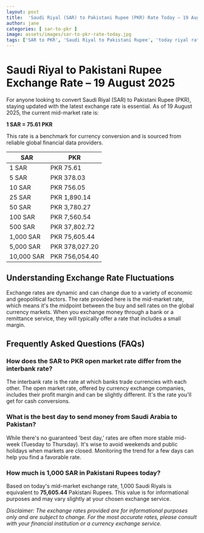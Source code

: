 ```yaml
---
layout: post
title:  'Saudi Riyal (SAR) to Pakistani Rupee (PKR) Rate Today – 19 August 2025'
author: jane
categories: [ sar-to-pkr ]
image: assets/images/sar-to-pkr-rate-today.jpg
tags: ['SAR to PKR', 'Saudi Riyal to Pakistani Rupee', 'today riyal rate in pakistan', 'saudi riyal rate', 'open market riyal rate']
---
```


# Saudi Riyal to Pakistani Rupee Exchange Rate – 19 August 2025

For anyone looking to convert Saudi Riyal (SAR) to Pakistani Rupee (PKR), staying updated with the latest exchange rate is essential. As of 19 August 2025, the current mid-market rate is:

**1 SAR = 75.61 PKR**

This rate is a benchmark for currency conversion and is sourced from reliable global financial data providers.

| SAR | PKR |
| --- | --- |
| 1 SAR | PKR 75.61 |
| 5 SAR | PKR 378.03 |
| 10 SAR | PKR 756.05 |
| 25 SAR | PKR 1,890.14 |
| 50 SAR | PKR 3,780.27 |
| 100 SAR | PKR 7,560.54 |
| 500 SAR | PKR 37,802.72 |
| 1,000 SAR | PKR 75,605.44 |
| 5,000 SAR | PKR 378,027.20 |
| 10,000 SAR | PKR 756,054.40 |


## Understanding Exchange Rate Fluctuations

Exchange rates are dynamic and can change due to a variety of economic and geopolitical factors. The rate provided here is the mid-market rate, which means it's the midpoint between the buy and sell rates on the global currency markets. When you exchange money through a bank or a remittance service, they will typically offer a rate that includes a small margin.

## Frequently Asked Questions (FAQs)

### How does the SAR to PKR open market rate differ from the interbank rate?

The interbank rate is the rate at which banks trade currencies with each other. The open market rate, offered by currency exchange companies, includes their profit margin and can be slightly different. It's the rate you'll get for cash conversions.

### What is the best day to send money from Saudi Arabia to Pakistan?

While there's no guaranteed 'best day,' rates are often more stable mid-week (Tuesday to Thursday). It's wise to avoid weekends and public holidays when markets are closed. Monitoring the trend for a few days can help you find a favorable rate.

### How much is 1,000 SAR in Pakistani Rupees today?

Based on today's mid-market exchange rate, 1,000 Saudi Riyals is equivalent to **75,605.44** Pakistani Rupees. This value is for informational purposes and may vary slightly at your chosen exchange service.



*Disclaimer: The exchange rates provided are for informational purposes only and are subject to change. For the most accurate rates, please consult with your financial institution or a currency exchange service.*
